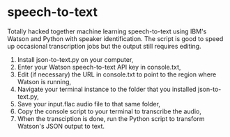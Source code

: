 # speech-to-text
Totally hacked together machine learning speech-to-text using IBM's Watson and Python with speaker identification. The script is good to speed up occasional transcription jobs but the output still requires editing.

1. Install json-to-text.py on your computer, 
2. Enter your Watson speech-to-text API key in console.txt, 
3. Edit (if necessary) the URL in console.txt to point to the region where Watson is running, 
4. Navigate your terminal instance to the folder that you installed json-to-text.py,
5. Save your input.flac audio file to that same folder,
6. Copy the console script to your terminal to transcribe the audio,
7. When the transciption is done, run the Python script to transform Watson's JSON output to text.
